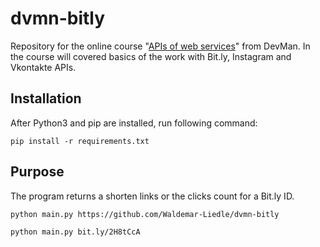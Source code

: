 <h1>dvmn-bitly</h1>
<p>Repository for the online course "<a href="https://dvmn.org/modules/web-api/">APIs of web services</a>" from DevMan. In the course will covered basics of the work with Bit.ly, Instagram and Vkontakte APIs.</p>
<h2>Installation</h2>
<p>After Python3 and pip are installed, run following command:</p>
<p><code>pip install -r requirements.txt</code></p>
<h2>Purpose</h2>
<p>The program returns a shorten links or the clicks count for a Bit.ly ID.</p>
<p><code>python main.py https://github.com/Waldemar-Liedle/dvmn-bitly</code></p>
<p><code>python main.py bit.ly/2H8tCcA</code></p>